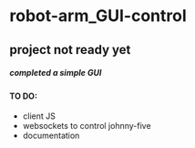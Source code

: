 # robot-arm_GUI-control

## project not ready yet


##### completed a simple GUI

#### TO DO:
* client JS
* websockets to control johnny-five
* documentation
